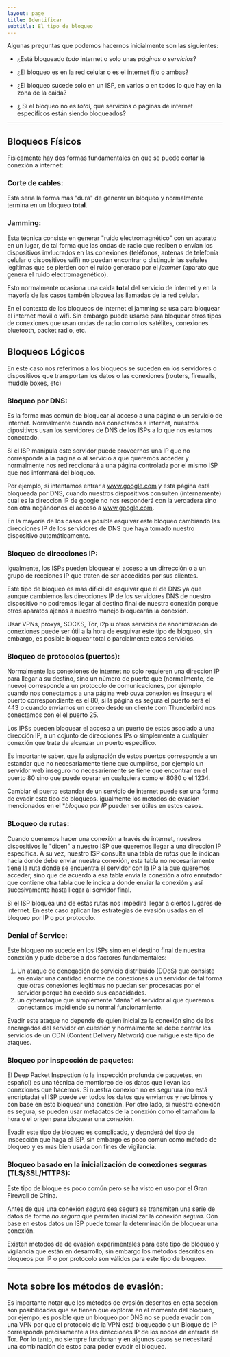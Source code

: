```yaml
---
layout: page
title: Identificar
subtitle: El tipo de bloqueo
---
```



Algunas preguntas que podemos hacernos inicialmente son las siguientes:

* ¿Está bloqueado *todo* internet o solo unas *páginas o servicios*?

* ¿El bloqueo es en la red celular o es el internet fijo o ambas?

* ¿El bloqueo sucede solo en un ISP, en varios o en todos lo que hay en la zona de la caida?

* ¿ Si el bloqueo no es *total*, qué servicios o páginas de internet específicos están siendo bloqueados?

---  
## Bloqueos Físicos
Físicamente hay dos formas fundamentales en que se puede cortar la conexión a internet:
### Corte de cables:
Esta sería la forma mas "dura" de generar un bloqueo y normalmente termina en un bloqueo **total**.
### Jamming:
Esta técnica consiste en generar "ruido electromagnético" con un aparato en un lugar, de tal forma que las ondas de radio que reciben o envían los dispositivos invlucrados en las conexiones (teléfonos, antenas de telefonía celular o dispositivos wifi) no puedan encontrar o distinguir las señales legítimas que se pierden con el ruido generado por el *jammer* (aparato que genera el ruido electromagenético).

 Esto normalmente ocasiona una caida **total**  del servicio de internet y en la mayoría de las casos tambén bloquea las llamadas de la red celular. 
 
 En el contexto de los bloqueos de internet el jamming se usa para bloquear el internet movil o wifi. Sin embargo puede usarse para bloquear otros tipos de conexiones que usan ondas de radio como los satélites, conexiones bluetooth, packet radio, etc.

## **Bloqueos Lógicos**
En este caso nos referimos a los bloqueos se suceden en los servidores o dispositivos que transportan los datos o las conexiones (routers, firewalls, muddle boxes, etc)

### Bloqueo por DNS:
Es la forma mas común de bloquear al acceso a una página o un servicio de internet. Normalmente cuando nos conectamos a internet, nuestros dipositivos usan los servidores de DNS de los ISPs a lo que nos estamos conectado. 

Si el ISP manipula este servidor puede proveernos una IP que no corresponde a la página o al servicio a que queremos acceder y normalmente nos redireccionará a una página controlada por el mismo ISP que nos informará del bloqueo. 

Por ejemplo, si intentamos entrar a www.google.com y esta página está bloqueada por DNS, cuando nuestros dispositivos consulten (internamente) cual es la direccion IP de google no nos responderá con la verdadera sino con otra negándonos el acceso a www.google.com.

En la mayoría de los casos es posible esquivar este bloqueo cambiando las direcciones IP de los servidores de DNS que haya tomado nuestro dispositivo automáticamente.

### Bloqueo de direcciones IP:
Igualmente, los ISPs pueden bloquear el acceso a un dirrección o a un grupo de recciones IP que traten de ser accedidas por sus clientes.

Este tipo de bloqueo es mas dificil de esquivar que el de DNS ya que aunque cambiemos las direcciones IP de los servidores DNS de nuestro dispositivo no podremos llegar al destino final de nuestra conexión porque otros aparatos ajenos a nuestro manejo bloquearán la conexión.

Usar VPNs, proxys, SOCKS, Tor, i2p u otros servicios de anonimización de conexiones puede ser útil a la hora de esquivar este tipo de bloqueo, sin embargo, es posible bloquear total o parcialmente estos servicios.

### Bloqueo de protocolos (puertos):
Normalmente las conexiones de internet no solo requieren una direccion IP para llegar a su destino, sino un número de puerto que (normalmente, de nuevo) corresponde a un protocolo de comunicaciones, por ejemplo cuando nos conectamos a una página web cuya conexion es insegura el puerto correspondiente es el 80, si la página es segura el puerto será el 443 o cuando enviamos un correo desde un cliente com Thunderbird nos conectamos con el el puerto 25.

Los IPSs pueden bloquear el acceso a un puerto de estos asociado a una dirección IP, a un cojunto de direcciones IPs o simplemente a cualquier conexión que trate de alcanzar un puerto específico.

Es importante saber, que la asignación de estos puertos corresponde a un estandar que no necesariamente tiene que cumplirse, por ejemplo un servidor web inseguro no necesariemente se tiene que encontrar en el puerto 80 sino que puede operar en cualquiera como el 8080 o el 1234. 

Cambiar el puerto estandar de un servicio de internet puede ser una forma de evadir este tipo de bloqueos. igualmente los metodos de evasion mencionados en el **bloqueo por IP* pueden ser útiles en estos casos.

### BLoqueo de rutas:
Cuando queremos hacer una conexión a través de internet, nuestros dispositivos le "dicen" a nuestro ISP que queremos llegar a una dirección IP específica. A su vez, nuestro ISP consulta una tabla de *rutas* que le indican hacia donde debe enviar nuestra conexión, esta tabla no necesariamente tiene la ruta donde se encuentra el servidor con la IP a la que queremos acceder, sino que de acuerdo a esa tabla envía la conexión a otro enrutador que contiene otra tabla que le indica a donde enviar la conexión y así sucesivamente hasta llegar al servidor final.

Si el ISP bloquea una de estas rutas nos impedirá llegar a ciertos lugares de internet. En este caso aplican las estrategias de evasión usadas en el bloqueo por IP o por protocolo.

### Denial of Service:
Este bloqueo no sucede en los ISPs sino en el destino final de nuestra conexión y pude deberse a dos factores fundamentales:

1. Un ataque de denegación de servicio distribuido (DDoS) que consiste en enviar una cantidad enorme de conexiones a un servidor de tal forma que otras conexiones legítimas no puedan ser procesadas por el servidor porque ha exedido sus capacidades.
2. un cyberataque que simplemente "daña" el servidor al que queremos conectarnos impidiendo su normal funcionamiento.

Evadir este ataque no depende de quien inicializa la conexión sino de los encargados del servidor en cuestión y normalmente se debe contrar los servicios de un CDN (Content Delivery Network) que mitigue este tipo de ataques.
 
### Bloqueo por inspección de paquetes:
El Deep Packet Inspection (o la inspección profunda de paquetes, en español) es una técnica de montioreo de los datos que llevan las conexiones que hacemos. Si nuestra conexion no es segurura (no está encriptada) el ISP puede ver todos los datos que enviamos y recibimos y con base en esto bloquear una conexión. Por otro lado, si nuestra conexión es segura, se pueden usar metadatos de la conexión como el tamañom la hora o el origen para bloquear una conexión.

Evadir este tipo de bloqueo es complicado, y depnderá del tipo de inspección que haga el ISP, sin embargo es poco común como método de bloqueo y es mas bien usada con fines de vigilancia.

### Bloqueo basado en la inicialización de conexiones seguras (TLS/SSL/HTTPS):

Este tipo de bloque es poco común pero se ha visto en uso por el Gran Firewall de China.

Antes de que una conexión *segura* sea segura se transmiten una serie de datos de forma *no segura* que permiten inicializar la conexión *segura*. Con base en estos datos un ISP puede tomar la determinación de bloquear una conexión.

Existen metodos de de evasión experimentales para este tipo de bloqueo y vigilancia que están en desarrollo, sin embargo los métodos descritos en bloqueos por IP o por protocolo son válidos para este tipo de bloqueo.

---
## Nota sobre los métodos de evasión:

Es importante notar que los métodos de evasión descritos en esta seccion son posibilidades que se tienen que explorar en el momento del bloqueo, por ejempo, es posible que un bloqueo por DNS no se pueda evadir con una VPN por que el protocolo de la VPN está bloqueado o un Bloque de IP corresponda precisamente a las direcciones IP de los nodos de entrada de Tor. Por lo tanto, no siempre funcionan y en algunos casos se necesitará una combinación de estos para poder evadir el bloqueo.
